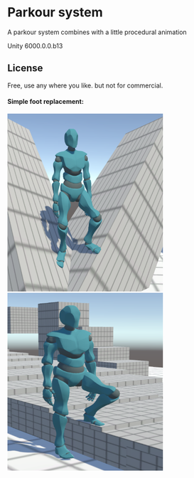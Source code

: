 # Parkour system

A parkour system combines with a little procedural animation

Unity 6000.0.0.b13

## License

Free, use any where you like. but not for commercial.

#### Simple foot replacement:

<img src="/ShowCase/FootReplacement1.png" alt="drawing" width="350" height="400"/>
<img src="/ShowCase/FootReplacement2.png" alt="drawing" width="350" height="400"/>
